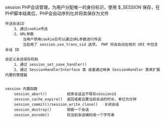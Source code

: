session
	PHP会话管理，为用户分配唯一的身份标识，使用 $_SESSION 保存，在PHP脚本结束后，PHP会自动序列化并将其保存为文件

	传送会话ID
		1、通过cookie传送
		2、URL参数
			当用户禁用cookie后可以通过URL参数进行传送
			当启用了 session.use_trans_sid 选项， PHP 将会自动在相对 URI 中包含会话 ID

	自定义会话保存机制
		1、通过 session_set_save_handler()
		2、通过 SessionHandlerInterface 类 或者通过继承 SessionHandler 类来扩展内置的管理器


	session 内置函数
		session_abort()   		结束会话且不保存sessionid
		session_cache_expire()  返回或者设置当前会话的时长，单位为分钟
		session_commit()/session_write_close()   关闭会话
		session_destroy() 		销毁一个会话
		session_encode() 		将当前会话编码成一个字符串 
